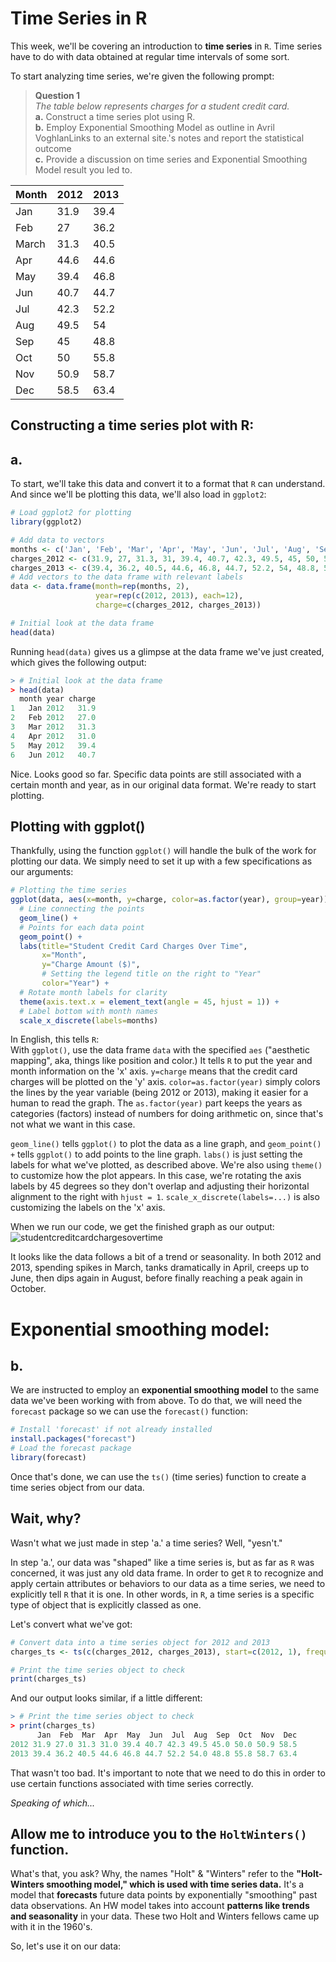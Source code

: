 # Time Series in R

This week, we'll be covering an introduction to **time series** in `R`. Time series have to do with data obtained at regular time intervals of some sort.

To start analyzing time series, we're given the following prompt:
> **Question 1** <br />
> *The table below represents charges for a student credit card.* <br />
> **a.** Construct a time series plot using R. <br />
> **b.** Employ Exponential Smoothing Model as outline in Avril VoghlanLinks to an external site.'s notes and report the statistical  outcome <br />
> **c.** Provide a discussion on time series and Exponential Smoothing Model result you led to. <br />
> 
| Month	| 2012 | 2013 |
|-------|------|------|
| Jan	  | 31.9 | 39.4 |
| Feb	  | 27   | 36.2 |
| March	| 31.3 | 40.5 |
| Apr	  |	44.6 | 44.6 |
| May	  | 39.4 | 46.8 |
| Jun	  | 40.7 | 44.7 |
| Jul	  | 42.3 | 52.2 |
| Aug	  | 49.5 |	54  |
| Sep	  | 45   | 48.8 |
| Oct	  | 50	 | 55.8 |
| Nov	  | 50.9 | 58.7 |
| Dec	  | 58.5 | 63.4 |

## Constructing a time series plot with R:
## a.
To start, we'll take this data and convert it to a format that `R` can understand. And since we'll be plotting this data, we'll also load in `ggplot2`:
```R
# Load ggplot2 for plotting
library(ggplot2)

# Add data to vectors
months <- c('Jan', 'Feb', 'Mar', 'Apr', 'May', 'Jun', 'Jul', 'Aug', 'Sep', 'Oct', 'Nov', 'Dec')
charges_2012 <- c(31.9, 27, 31.3, 31, 39.4, 40.7, 42.3, 49.5, 45, 50, 50.9, 58.5)
charges_2013 <- c(39.4, 36.2, 40.5, 44.6, 46.8, 44.7, 52.2, 54, 48.8, 55.8, 58.7, 63.4)
# Add vectors to the data frame with relevant labels
data <- data.frame(month=rep(months, 2),
                   year=rep(c(2012, 2013), each=12),
                   charge=c(charges_2012, charges_2013))

# Initial look at the data frame
head(data)
```
Running `head(data)` gives us a glimpse at the data frame we've just created, which gives the following output:
```R
> # Initial look at the data frame
> head(data)
  month year charge
1   Jan 2012   31.9
2   Feb 2012   27.0
3   Mar 2012   31.3
4   Apr 2012   31.0
5   May 2012   39.4
6   Jun 2012   40.7
```
Nice. Looks good so far. Specific data points are still associated with a certain month and year, as in our original data format. We're ready to start plotting.

## Plotting with ggplot()
Thankfully, using the function `ggplot()` will handle the bulk of the work for plotting our data. We simply need to set it up with a few specifications as our arguments:
```R
# Plotting the time series
ggplot(data, aes(x=month, y=charge, color=as.factor(year), group=year)) + 
  # Line connecting the points
  geom_line() +   
  # Points for each data point
  geom_point() +  
  labs(title="Student Credit Card Charges Over Time", 
       x="Month", 
       y="Charge Amount ($)", 
       # Setting the legend title on the right to "Year"
       color="Year") +   
  # Rotate month labels for clarity
  theme(axis.text.x = element_text(angle = 45, hjust = 1)) +  
  # Label bottom with month names
  scale_x_discrete(labels=months) 
```
In English, this tells `R`: <br />
With `ggplot()`, use the data frame `data` with the specified `aes` ("aesthetic mapping", aka, things like position and color.) It tells `R` to put the year and month information on the 'x' axis. `y=charge` means that the credit card charges will be plotted on the 'y' axis. `color=as.factor(year)` simply colors the lines by the year variable (being 2012 or 2013), making it easier for a human to read the graph. The `as.factor(year)` part keeps the years as categories (factors) instead of numbers for doing arithmetic on, since that's not what we want in this case.

`geom_line()` tells `ggplot()` to plot the data as a line graph, and `geom_point() +` tells `ggplot()` to add points to the line graph. `labs()` is just setting the labels for what we've plotted, as described above. We're also using `theme()` to customize how the plot appears. In this case, we're rotating the axis labels by 45 degrees so they don't overlap and adjusting their horizontal alignment to the right with `hjust = 1`. `scale_x_discrete(labels=...)` is also customizing the labels on the 'x' axis.

When we run our code, we get the finished graph as our output:
![studentcreditcardchargesovertime](https://github.com/user-attachments/assets/cdb995bf-5ab1-4907-937d-23cecc3a7071)

It looks like the data follows a bit of a trend or seasonality. In both 2012 and 2013, spending spikes in March, tanks dramatically in April, creeps up to June, then dips again in August, before finally reaching a peak again in October.

# Exponential smoothing model:
## b. 
We are instructed to employ an **exponential smoothing model** to the same data we've been working with from above. 
To do that, we will need the `forecast` package so we can use the `forecast()` function:
```R
# Install 'forecast' if not already installed
install.packages("forecast")
# Load the forecast package
library(forecast)
```
Once that's done, we can use the `ts()` (time series) function to create a time series object from our data.
## Wait, why?
Wasn't what we just made in step 'a.' a time series? Well, "yesn't."

In step 'a.', our data was "shaped" like a time series is, but as far as `R` was concerned, it was just any old data frame. In order to get `R` to recognize and apply certain attributes or behaviors to our data as a time series, we need to explicitly tell `R` that it is one. In other words, in `R`, a time series is a specific type of object that is explicitly classed as one.

Let's convert what we've got:
```R
# Convert data into a time series object for 2012 and 2013
charges_ts <- ts(c(charges_2012, charges_2013), start=c(2012, 1), frequency=12)

# Print the time series object to check
print(charges_ts)
```
And our output looks similar, if a little different:
```R
> # Print the time series object to check
> print(charges_ts)
      Jan  Feb  Mar  Apr  May  Jun  Jul  Aug  Sep  Oct  Nov  Dec
2012 31.9 27.0 31.3 31.0 39.4 40.7 42.3 49.5 45.0 50.0 50.9 58.5
2013 39.4 36.2 40.5 44.6 46.8 44.7 52.2 54.0 48.8 55.8 58.7 63.4
```
That wasn't too bad. It's important to note that we need to do this in order to use certain functions associated with time series correctly.

*Speaking of which...*

## Allow me to introduce you to the `HoltWinters()` function.

What's that, you ask? Why, the names "Holt" & "Winters" refer to the **"Holt-Winters smoothing model," which is used with time series data.** It's a model that **forecasts** future data points by exponentially "smoothing" past data observations. An HW model takes into account **patterns like trends and seasonality** in your data. These two Holt and Winters fellows came up with it in the 1960's. 

So, let's use it on our data:
```R

```


